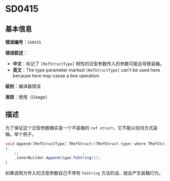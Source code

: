 ﻿# SD0415
## 基本信息

**错误编号**：`SS0415`

**错误叙述**：

* **中文**：标记了 `[RefStructType]` 特性的泛型参数传入的参数可能会导致装箱。
* **英文**：The type parameter marked `[RefStructType]` can't be used here because here may cause a box operation.

**级别**：编译器错误

**类型**：使用（Usage）

## 描述

为了保证这个泛型参数确实是一个不装箱的 `ref struct`，它不能以任何方式装箱。举个例子。

```csharp
void Append<[RefStructType] TRefStruct>(TRefStruct type) where TRefStruct : unmanaged
{
    //                            ↓
    _innerBuilder.Append(type.ToString());
}
```

如果调用方传入的泛型参数自己不带有 `ToString` 方法的话，就会产生装箱行为。
